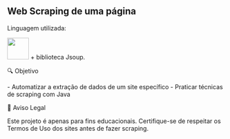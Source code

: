 <h2> Web Scraping de uma página</h2>
<p>Linguagem utilizada:</p>
<div style="display inline">
<a><img width='50' height='50' src="https://cdn.jsdelivr.net/gh/devicons/devicon@latest/icons/java/java-original.svg" /></a>
+ biblioteca Jsoup.
</div>

<div style="display inline">
<p>🔍 Objetivo</p>
- Automatizar a extração de dados de um site específico
- Praticar técnicas de scraping com Java
</div>
<div style="display inline">
<p>🛑 Aviso Legal</p>
Este projeto é apenas para fins educacionais.
Certifique-se de respeitar os Termos de Uso dos sites antes de fazer scraping.
</div>
